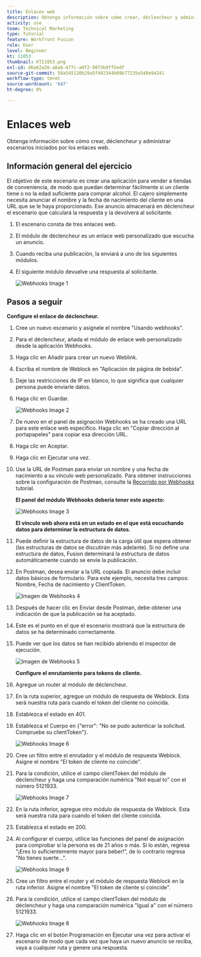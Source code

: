 ```yaml
---
title: Enlaces web
description: Obtenga información sobre cómo crear, déclencheur y administrar escenarios iniciados por los enlaces web.
activity: use
team: Technical Marketing
type: Tutorial
feature: Workfront Fusion
role: User
level: Beginner
kt: 11053
thumbnail: KT11053.png
exl-id: d6a62a26-a8ab-477c-a8f2-98f3b9ff5edf
source-git-commit: 58a545120b29a5f492344b89b77235e548e94241
workflow-type: tm+mt
source-wordcount: '647'
ht-degree: 0%

---
```


# Enlaces web

Obtenga información sobre cómo crear, déclencheur y administrar escenarios iniciados por los enlaces web.

## Información general del ejercicio

El objetivo de este escenario es crear una aplicación para vender a tiendas de conveniencia, de modo que puedan determinar fácilmente si un cliente tiene o no la edad suficiente para comprar alcohol. El cajero simplemente necesita anunciar el nombre y la fecha de nacimiento del cliente en una URL que se le haya proporcionado. Ese anuncio almacenará en déclencheur el escenario que calculará la respuesta y la devolverá al solicitante.

1. El escenario consta de tres enlaces web.
1. El módulo de déclencheur es un enlace web personalizado que escucha un anuncio.
1. Cuando reciba una publicación, la enviará a uno de los siguientes módulos.
1. El siguiente módulo devuelve una respuesta al solicitante.

   ![Webhooks Image 1](../12-exercises/assets/webhooks-walkthrough-1.png)

## Pasos a seguir

**Configure el enlace de déclencheur.**

1. Cree un nuevo escenario y asígnele el nombre &quot;Usando webhooks&quot;.
1. Para el déclencheur, añada el módulo de enlace web personalizado desde la aplicación Webhooks.
1. Haga clic en Añadir para crear un nuevo Weblink.
1. Escriba el nombre de Weblock en &quot;Aplicación de página de bebida&quot;.
1. Deje las restricciones de IP en blanco, lo que significa que cualquier persona puede enviarle datos.
1. Haga clic en Guardar.


   ![Webhooks Image 2](../12-exercises/assets/webhooks-walkthrough-2.png)

1. De nuevo en el panel de asignación Webhooks se ha creado una URL para este enlace web específico. Haga clic en &quot;Copiar dirección al portapapeles&quot; para copiar esa dirección URL.
1. Haga clic en Aceptar.
1. Haga clic en Ejecutar una vez.
1. Use la URL de Postman para enviar un nombre y una fecha de nacimiento a su vínculo web personalizado. Para obtener instrucciones sobre la configuración de Postman, consulte la [Recorrido por Webhooks](https://experienceleague.adobe.com/docs/workfront-learn/tutorials-workfront/fusion/beyond-basic-modules/webhooks-walkthrough.html?lang=en) tutorial.

   **El panel del módulo Webhooks debería tener este aspecto:**

   ![Webhooks Image 3](../12-exercises/assets/webhooks-walkthrough-3.png)

   **El vínculo web ahora está en un estado en el que está escuchando datos para determinar la estructura de datos.**

1. Puede definir la estructura de datos de la carga útil que espera obtener (las estructuras de datos se discutirán más adelante). Si no define una estructura de datos, Fusion determinará la estructura de datos automáticamente cuando se envíe la publicación.
1. En Postman, desea enviar a la URL copiada. El anuncio debe incluir datos básicos de formulario. Para este ejemplo, necesita tres campos: Nombre, Fecha de nacimiento y ClientToken.

   ![Imagen de Webhooks 4](../12-exercises/assets/webhooks-walkthrough-4.png)

1. Después de hacer clic en Enviar desde Postman, debe obtener una indicación de que la publicación se ha aceptado.
1. Este es el punto en el que el escenario mostrará que la estructura de datos se ha determinado correctamente.
1. Puede ver que los datos se han recibido abriendo el inspector de ejecución.

   ![Imagen de Webhooks 5](../12-exercises/assets/webhooks-walkthrough-5.png)

   **Configure el enrutamiento para tokens de cliente.**

1. Agregue un router al módulo de déclencheur.
1. En la ruta superior, agregue un módulo de respuesta de Weblock. Esta será nuestra ruta para cuando el token del cliente no coincida.
1. Establezca el estado en 401.
1. Establezca el Cuerpo en {&quot;error&quot;: &quot;No se pudo autenticar la solicitud. Compruebe su clientToken&quot;}.

   ![Webhooks Image 6](../12-exercises/assets/webhooks-walkthrough-6.png)

1. Cree un filtro entre el enrutador y el módulo de respuesta Weblock. Asigne el nombre &quot;El token de cliente no coincide&quot;.
1. Para la condición, utilice el campo clientToken del módulo de déclencheur y haga una comparación numérica &quot;Not equal to&quot; con el número 5121933.

   ![Webhooks Image 7](../12-exercises/assets/webhooks-walkthrough-7.png)

1. En la ruta inferior, agregue otro módulo de respuesta de Weblock. Esta será nuestra ruta para cuando el token del cliente coincida.
1. Establezca el estado en 200.
1. Al configurar el cuerpo, utilice las funciones del panel de asignación para comprobar si la persona es de 21 años o más. Si lo están, regresa &quot;¡Eres lo suficientemente mayor para beber!&quot;, de lo contrario regresa &quot;No tienes suerte...&quot;.

   ![Webhooks Image 9](../12-exercises/assets/webhooks-walkthrough-9.png)

1. Cree un filtro entre el router y el módulo de respuesta Weblock en la ruta inferior. Asigne el nombre &quot;El token de cliente sí coincide&quot;.
1. Para la condición, utilice el campo clientToken del módulo de déclencheur y haga una comparación numérica &quot;Igual a&quot; con el número 5121933.


   ![Webhooks Image 8](../12-exercises/assets/webhooks-walkthrough-8.png)

1. Haga clic en el botón Programación en Ejecutar una vez para activar el escenario de modo que cada vez que haya un nuevo anuncio se reciba, vaya a cualquier ruta y genere una respuesta.
